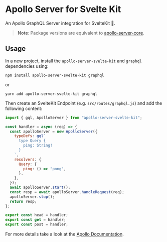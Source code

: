 # Apollo Server for Svelte Kit

An Apollo GraphQL Server integration for SvelteKit 🥳.

> **Note**: Package versions are equivalent to [apollo-server-core](https://www.npmjs.com/package/apollo-server-core).

## Usage

In a new project, install the `apollo-server-svelte-kit` and `graphql` dependencies using:

```
npm install apollo-server-svelte-kit graphql
```

or

```
yarn add apollo-server-svelte-kit graphql
```

Then create an SvelteKit Endpoint (e.g. `src/routes/graphql.js`) and add the following content:

```js
import { gql, ApolloServer } from "apollo-server-svelte-kit";

const handler = async (req) => {
  const apolloServer = new ApolloServer({
    typeDefs: gql`
      type Query {
        ping: String!
      }
    `,
    resolvers: {
      Query: {
        ping: () => "pong",
      },
    },
  });
  await apolloServer.start();
  const resp = await apolloServer.handleRequest(req);
  apolloServer.stop();
  return resp;
};

export const head = handler;
export const get = handler;
export const post = handler;
```

For more details take a look at the [Apollo Documentation](https://www.apollographql.com/docs/apollo-server/getting-started/).
